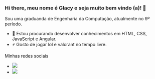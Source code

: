 ### Hi there, meu nome é Glacy e seja muito bem vindo (a)! 👋

Sou uma graduanda de Engenharia da Computação, atualmente no 9º período.

- 🔭 Estou procurando desenvolver conhecimentos em HTML, CSS, JavaScript e Angular.
- ⚡ Gosto de jogar lol e valorant no tempo livre.

Minhas redes sociais
- [<img src="https://img.shields.io/badge/linkedin-%230077B5.svg?&style=for-the-badge&logo=linkedin&logoColor=white" />](https://www.linkedin.com/in/glacygomes/) 
- [<img src = "https://img.shields.io/badge/instagram-%23E4405F.svg?&style=for-the-badge&logo=instagram&logoColor=white">](https://www.instagram.com/glacygomes/)

